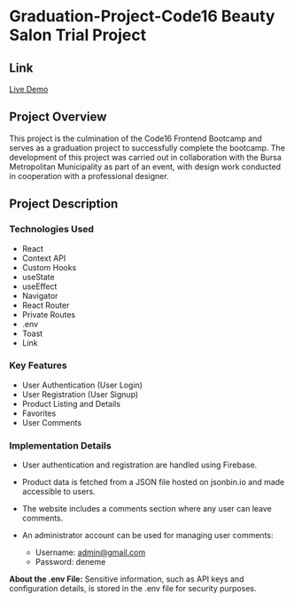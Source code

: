 # Graduation-Project-Code16 Beauty Salon Trial Project

## Link
[Live Demo](https://beu-monde-trial-proje.netlify.app/)

## Project Overview

This project is the culmination of the Code16 Frontend Bootcamp and serves as a graduation project to successfully complete the bootcamp. The development of this project was carried out in collaboration with the Bursa Metropolitan Municipality as part of an event, with design work conducted in cooperation with a professional designer.

## Project Description

### Technologies Used

- React
- Context API
- Custom Hooks
- useState
- useEffect
- Navigator
- React Router
- Private Routes
- .env
- Toast
- Link

### Key Features

- User Authentication (User Login)
- User Registration (User Signup)
- Product Listing and Details
- Favorites
- User Comments

### Implementation Details

- User authentication and registration are handled using Firebase.
- Product data is fetched from a JSON file hosted on jsonbin.io and made accessible to users.
- The website includes a comments section where any user can leave comments.
- An administrator account can be used for managing user comments:

  - Username: admin@gmail.com
  - Password: deneme

**About the .env File:** Sensitive information, such as API keys and configuration details, is stored in the .env file for security purposes.


